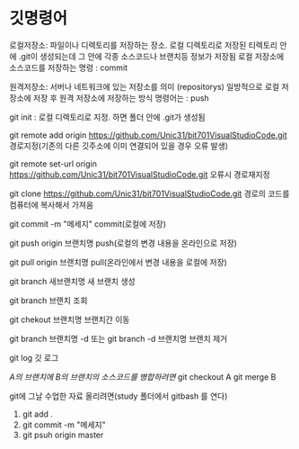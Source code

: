 # 깃명령어

로컬저장소:  파일이나 디렉토리를 저장하는 장소. 로컬 디렉토리로 저장된 티렉토리 안에 .git이 생성되는데 
            그 안에 각종 소스코드나 브랜치등 정보가 저장됨
            로컬 저장소에 소스코드를 저장하는 명령 : commit

원격저장소:     서버나 네트워크에 있는 저장소를 의미
(repositorys)  일방적으로 로컬 저장소에 저장 후 원격 저장소에 저장하는 방식
               명령어는 : push

git init :  로컬 디렉토리로 지정. 하면 폴더 안에 .git가 생성됨

git remote add origin https://github.com/Unic31/bit701VisualStudioCode.git
경로지정(기존의 다른 깃주소에 이미 연결되어 있을 경우 오류 발생)

git remote set-url origin https://github.com/Unic31/bit701VisualStudioCode.git
오류시 경로재지정

git clone https://github.com/Unic31/bit701VisualStudioCode.git
경로의 코드를 컴퓨터에 복사해서 가져옴

git commit -m "메세지"
commit(로컬에 저장)

git push origin 브랜치명
push(로컬의 변경 내용을 온라인으로 저장)

git pull origin 브랜치명
pull(온라인에서 변경 내용을 로컬에 저장)

git branch 새브랜치명
새 브랜치 생성

git branch
브랜치 조회

git chekout 브랜치명
브랜치간 이동

git branch 브랜치명 -d 또는 git branch -d 브랜치명
브랜치 제거

git log
깃 로그

*A의 브랜치에 B의 브랜치의 소스코드를 병합하려면*
git checkout A
git merge B

git에 그날 수업한 자료 올리려면(study 폴더에서 gitbash 를 연다)
1. git add .
2. git commit -m "메세지"
3. git psuh origin master

